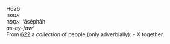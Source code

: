 H626  
אספה  
אֲסֵפָה ‎ ‘ăsêphâh  
*as-ay-faw‘*  
From [622](h0622) a *collection* of people (only adverbially): - X
together.  
